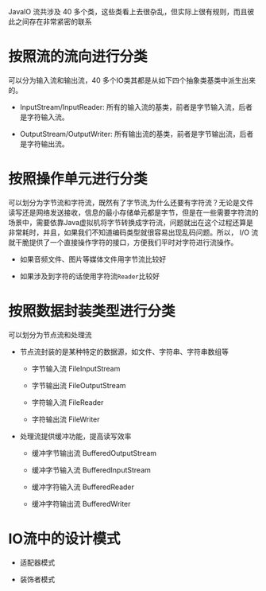 JavaIO 流共涉及 40 多个类，这些类看上去很杂乱，但实际上很有规则，而且彼此之间存在非常紧密的联系

# 按照流的流向进行分类

可以分为输入流和输出流，40 多个IO类其都是从如下四个抽象类基类中派生出来的。

- InputStream/InputReader: 所有的输入流的基类，前者是字节输入流，后者是字符输入流。
    
- OutputStream/OutputWriter: 所有输出流的基类，前者是字节输出流，后者是字符输出流。
    

# 按照操作单元进行分类

可以划分为字节流和字符流，既然有了字节流,为什么还要有字符流？无论是文件读写还是网络发送接收，信息的最小存储单元都是字节，但是在一些需要字符流的场景中，需要依靠Java虚拟机将字节转换成字符流，问题就出在这个过程还算是非常耗时，并且，如果我们不知道编码类型就很容易出现乱码问题。所以， I/O 流就干脆提供了一个直接操作字符的接口，方便我们平时对字符进行流操作。

- 如果音频文件、图片等媒体文件用字节流比较好
    
- 如果涉及到字符的话使用字符流`Reader`比较好
    

# 按照数据封装类型进行分类

可以划分为节点流和处理流

- 节点流封装的是某种特定的数据源，如文件、字符串、字符串数组等
    
    - 字节输入流 FileInputStream
        
    - 字节输出流 FileOutputStream
        
    - 字符输入流 FileReader
        
    - 字符输出流 FileWriter
        
- 处理流提供缓冲功能，提高读写效率
    
    - 缓冲字节输出流 BufferedOutputStream
        
    - 缓冲字节输入流 BufferedInputStream
        
    - 缓冲字符输入流 BufferedReader
        
    - 缓冲字符输出流 BufferedWriter
        

# IO流中的设计模式

- 适配器模式
    
- 装饰者模式